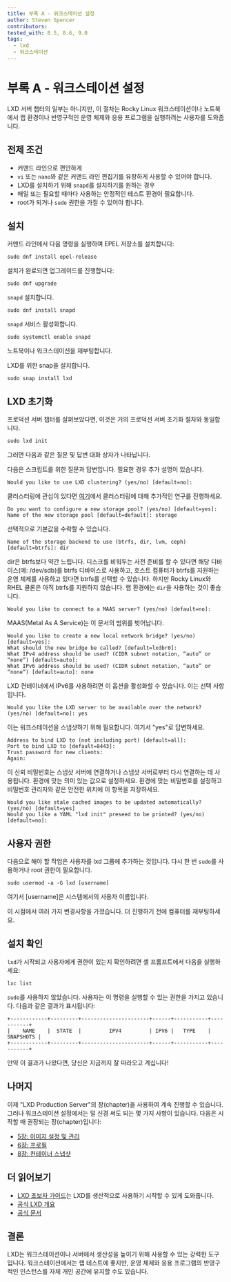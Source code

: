 ```yaml
---
title: 부록 A - 워크스테이션 설정
author: Steven Spencer
contributors:
tested_with: 8.5, 8.6, 9.0
tags:
  - lxd
  - 워크스테이션
---
```


# 부록 A - 워크스테이션 설정

LXD 서버 챕터의 일부는 아니지만, 이 절차는 Rocky Linux 워크스테이션이나 노트북에서 랩 환경이나 반영구적인 운영 체제와 응용 프로그램을 실행하려는 사용자를 도와줍니다.

## 전제 조건

* 커맨드 라인으로 편안하게
* `vi` 또는 `nano`와 같은 커맨드 라인 편집기를 유창하게 사용할 수 있어야 합니다.
* LXD를 설치하기 위해 `snapd`를 설치하기를 원하는 경우
* 매일 또는 필요할 때마다 사용하는 안정적인 테스트 환경이 필요합니다.
* root가 되거나 `sudo` 권한을 가질 수 있어야 합니다.

## 설치

커맨드 라인에서 다음 명령을 실행하여 EPEL 저장소를 설치합니다:

```
sudo dnf install epel-release 
```

설치가 완료되면 업그레이드를 진행합니다:

```
sudo dnf upgrade
```

`snapd` 설치합니다.

```
sudo dnf install snapd 
```

`snapd` 서비스 활성화합니다.

```
sudo systemctl enable snapd
```

노트북이나 워크스테이션을 재부팅합니다.

LXD를 위한 snap을 설치합니다.

```
sudo snap install lxd
```

## LXD 초기화

프로덕션 서버 챕터를 살펴보았다면, 이것은 거의 프로덕션 서버 초기화 절차와 동일합니다.

```
sudo lxd init
```

그러면 다음과 같은 질문 및 답변 대화 상자가 나타납니다.

다음은 스크립트를 위한 질문과 답변입니다. 필요한 경우 추가 설명이 있습니다.

```
Would you like to use LXD clustering? (yes/no) [default=no]:
```

클러스터링에 관심이 있다면 [여기](https://linuxcontainers.org/lxd/docs/master/clustering/)에서  클러스터링에 대해 추가적인 연구를 진행하세요.

```
Do you want to configure a new storage pool? (yes/no) [default=yes]:
Name of the new storage pool [default=default]: storage
```

선택적으로 기본값을 수락할 수 있습니다.

```
Name of the storage backend to use (btrfs, dir, lvm, ceph) [default=btrfs]: dir
```

dir은 btrfs보다 약간 느립니다. 디스크를 비워두는 사전 준비를 할 수 있다면 해당 디바이스(예: /dev/sdb)를 btrfs 디바이스로 사용하고, 호스트 컴퓨터가 btrfs를 지원하는 운영 체제를 사용하고 있다면 btrfs를 선택할 수 있습니다. 하지만 Rocky Linux와 RHEL 클론은 아직 btrfs를 지원하지 않습니다. 랩 환경에는 `dir`을 사용하는 것이 좋습니다.

```
Would you like to connect to a MAAS server? (yes/no) [default=no]:
```

MAAS(Metal As A Service)는 이 문서의 범위를 벗어납니다.

```
Would you like to create a new local network bridge? (yes/no) [default=yes]:
What should the new bridge be called? [default=lxdbr0]: 
What IPv4 address should be used? (CIDR subnet notation, “auto” or “none”) [default=auto]:
What IPv6 address should be used? (CIDR subnet notation, “auto” or “none”) [default=auto]: none
```

LXD 컨테이너에서 IPv6를 사용하려면 이 옵션을 활성화할 수 있습니다. 이는 선택 사항입니다.

```
Would you like the LXD server to be available over the network? (yes/no) [default=no]: yes
```

이는 워크스테이션을 스냅샷하기 위해 필요합니다. 여기서 "yes"로 답변하세요.

```
Address to bind LXD to (not including port) [default=all]:
Port to bind LXD to [default=8443]:
Trust password for new clients:
Again:
```

이 신뢰 비밀번호는 스냅샷 서버에 연결하거나 스냅샷 서버로부터 다시 연결하는 데 사용됩니다. 환경에 맞는 의미 있는 값으로 설정하세요. 환경에 맞는 비밀번호를 설정하고 비밀번호 관리자와 같은 안전한 위치에 이 항목을 저장하세요.

```
Would you like stale cached images to be updated automatically? (yes/no) [default=yes]
Would you like a YAML "lxd init" preseed to be printed? (yes/no) [default=no]:
```

## 사용자 권한

다음으로 해야 할 작업은 사용자를 lxd 그룹에 추가하는 것입니다. 다시 한 번 `sudo`를 사용하거나 root 권한이 필요합니다.

```
sudo usermod -a -G lxd [username]
```

여기서 [username]은 시스템에서의 사용자 이름입니다.

이 시점에서 여러 가지 변경사항을 가졌습니다. 더 진행하기 전에 컴퓨터를 재부팅하세요.

## 설치 확인

`lxd`가 시작되고 사용자에게 권한이 있는지 확인하려면 셸 프롬프트에서 다음을 실행하세요:

```
lxc list
```

`sudo`를 사용하지 않았습니다. 사용자는 이 명령을 실행할 수 있는 권한을 가지고 있습니다. 다음과 같은 결과가 표시됩니다:

```
+------------+---------+----------------------+------+-----------+-----------+
|    NAME    |  STATE  |         IPV4         | IPV6 |   TYPE    | SNAPSHOTS |
+------------+---------+----------------------+------+-----------+-----------+
```

만약 이 결과가 나왔다면, 당신은 지금까지 잘 따라오고 계십니다!

## 나머지

이제 "LXD Production Server"의 장(chapter)을 사용하여 계속 진행할 수 있습니다. 그러나 워크스테이션 설정에서는 덜 신경 써도 되는 몇 가지 사항이 있습니다. 다음은 시작할 때 권장되는 장(chapter)입니다:

* [5장: 이미지 설정 및 관리](05-lxd_images.md)
* [6장: 프로필](06-profiles.md)
* [8장: 컨테이너 스냅샷](08-snapshots.md)

## 더 읽어보기

* [LXD 초보자 가이드](../../guides/containers/lxd_web_servers.md)는 LXD를 생산적으로 사용하기 시작할 수 있게 도와줍니다.
* [공식 LXD 개요](https://linuxcontainers.org/lxd/introduction/)
* [공식 문서](https://linuxcontainers.org/lxd/docs/master/)

## 결론

LXD는 워크스테이션이나 서버에서 생산성을 높이기 위해 사용할 수 있는 강력한 도구입니다. 워크스테이션에서는 랩 테스트에 좋지만, 운영 체제와 응용 프로그램의 반영구적인 인스턴스를 자체 개인 공간에 유지할 수도 있습니다. 
